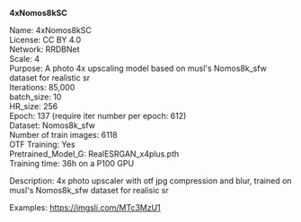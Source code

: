 **4xNomos8kSC**

Name: 4xNomos8kSC  
License: CC BY 4.0  
Network: RRDBNet  
Scale: 4  
Purpose: A photo 4x upscaling model based on musl's Nomos8k_sfw dataset for realistic sr  
Iterations: 85,000  
batch_size: 10  
HR_size: 256  
Epoch: 137 (require iter number per epoch: 612)  
Dataset: Nomos8k_sfw  
Number of train images: 6118  
OTF Training: Yes  
Pretrained_Model_G: RealESRGAN_x4plus.pth  
Training time: 36h on a  P100 GPU    

Description: 4x photo upscaler with otf jpg compression and blur, trained on musl's Nomos8k_sfw dataset for realisic sr

Examples: https://imgsli.com/MTc3MzU1